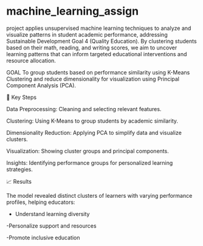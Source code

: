 # machine_learning_assign
project applies unsupervised machine learning techniques to analyze and visualize patterns in student academic performance, addressing Sustainable Development Goal 4 (Quality Education). By clustering students based on their math, reading, and writing scores, we aim to uncover learning patterns that can inform targeted educational interventions and resource allocation.

GOAL
To group students based on performance similarity using K-Means Clustering and reduce dimensionality for visualization using Principal Component Analysis (PCA).

📌 Key Steps

Data Preprocessing: Cleaning and selecting relevant features.

Clustering: Using K-Means to group students by academic similarity.

Dimensionality Reduction: Applying PCA to simplify data and visualize clusters.

Visualization: Showing cluster groups and principal components.

Insights: Identifying performance groups for personalized learning strategies.

📈 Results

The model revealed distinct clusters of learners with varying performance profiles, helping educators:

  - Understand learning diversity

  -Personalize support and resources

  -Promote inclusive education

